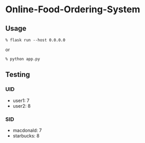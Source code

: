 # Online-Food-Ordering-System

## Usage

`% flask run --host 0.0.0.0`

or

`% python app.py`

## Testing

### UID

* user1: 7
* user2: 8

### SID

* macdonald: 7
* starbucks: 8
